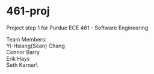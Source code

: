 # 461-proj

Project step 1 for Purdue ECE 461 - Software Engineering

Team Members:\
Yi-Hsiang(Sean) Chang\
Connor Barry\
Erik Hays\
Seth Karner\
